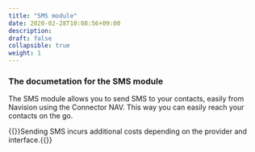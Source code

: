 ```yaml
---
title: "SMS module"
date: 2020-02-28T10:08:56+09:00
description: 
draft: false
collapsible: true
weight: 1
---
```


### The documetation for the SMS module

The SMS module allows you to send SMS to your contacts, easily from Navision using the Connector NAV. This way you can easily reach your contacts on the go.

{{<notice info>}}Sending SMS incurs additional costs depending on the provider and interface.{{</notice>}}
